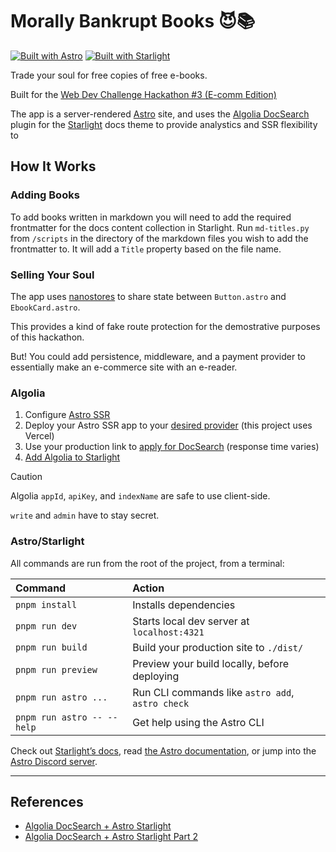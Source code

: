 # Morally Bankrupt Books 😈📚

[![Built with Astro](https://astro.badg.es/v2/built-with-astro/tiny.svg)](https://astro.build)
[![Built with Starlight](https://astro.badg.es/v2/built-with-starlight/tiny.svg)](https://starlight.astro.build)

Trade your soul for free copies of free e-books.

Built for the [Web Dev Challenge Hackathon #3 (E-comm Edition)](https://www.learnwithjason.dev/blog/web-dev-challenge-hackathon-algolia)

The app is a server-rendered [Astro](https://astro.build/) site, and uses the [Algolia DocSearch](https://docsearch.algolia.com/) plugin for the [Starlight](https://starlight.astro.build/) docs theme to provide analystics and SSR flexibility to

## How It Works

### Adding Books

To add books written in markdown you will need to add the required frontmatter for the docs content collection in Starlight. Run `md-titles.py` from `/scripts` in the directory of the markdown files you wish to add the frontmatter to. It will add a `Title` property based on the file name.

### Selling Your Soul

The app uses [nanostores](https://docs.astro.build/en/recipes/sharing-state/) to share state between `Button.astro` and `EbookCard.astro`.

This provides a kind of fake route protection for the demostrative purposes of this hackathon.

But! You could add persistence, middleware, and a payment provider to essentially make an e-commerce site with an e-reader.

### Algolia

1. Configure [Astro SSR](https://docs.astro.build/en/guides/server-side-rendering/)
2. Deploy your Astro SSR app to your [desired provider](https://docs.astro.build/en/guides/server-side-rendering/#official-adapters) (this project uses Vercel)
3. Use your production link to [apply for DocSearch](https://docsearch.algolia.com/apply/) (response time varies)
4. [Add Algolia to Starlight](https://starlight.astro.build/guides/site-search/#algolia-docsearch)

> [!CAUTION]
> Algolia `appId`, `apiKey`, and `indexName` are safe to use client-side.
>
> `write` and `admin` have to stay secret.

### Astro/Starlight

All commands are run from the root of the project, from a terminal:

| Command                    | Action                                           |
| :------------------------- | :----------------------------------------------- |
| `pnpm install`             | Installs dependencies                            |
| `pnpm run dev`             | Starts local dev server at `localhost:4321`      |
| `pnpm run build`           | Build your production site to `./dist/`          |
| `pnpm run preview`         | Preview your build locally, before deploying     |
| `pnpm run astro ...`       | Run CLI commands like `astro add`, `astro check` |
| `pnpm run astro -- --help` | Get help using the Astro CLI                     |

Check out [Starlight’s docs](https://starlight.astro.build/), read [the Astro documentation](https://docs.astro.build), or jump into the [Astro Discord server](https://astro.build/chat).

---

## References

- [Algolia DocSearch + Astro Starlight](https://www.algolia.com/blog/engineering/algolia-docsearch-astro-starlight/)
- [Algolia DocSearch + Astro Starlight Part 2](https://www.algolia.com/blog/engineering/algolia-docsearch-astro-starlight-part-2/)
